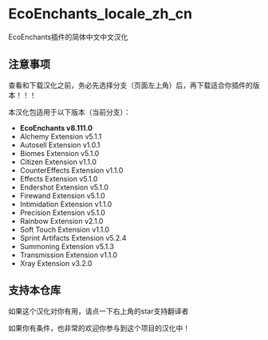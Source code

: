 # EcoEnchants_locale_zh_cn

EcoEnchants插件的简体中文中文汉化

## 注意事项

查看和下载汉化之前，务必先选择分支（页面左上角）后，再下载适合你插件的版本！！！

本汉化包适用于以下版本（当前分支）：

- **EcoEnchants v8.111.0**
- Alchemy Extension v5.1.1
- Autosell Extension v1.0.1
- Biomes Extension v5.1.0
- Citizen Extension v1.1.0
- CounterEffects Extension v1.1.0
- Effects Extension v5.1.0
- Endershot Extension v5.1.0
- Firewand Extension v5.1.0
- Intimidation Extension v1.1.0
- Precision Extension v5.1.0
- Rainbow Extension v2.1.0
- Soft Touch Extension v1.1.0
- Sprint Artifacts Extension v5.2.4
- Summoning Extension v5.1.3
- Transmission Extension v1.1.0
- Xray Extension v3.2.0

## 支持本仓库

如果这个汉化对你有用，请点一下右上角的star支持翻译者

如果你有条件，也非常的欢迎你参与到这个项目的汉化中！
